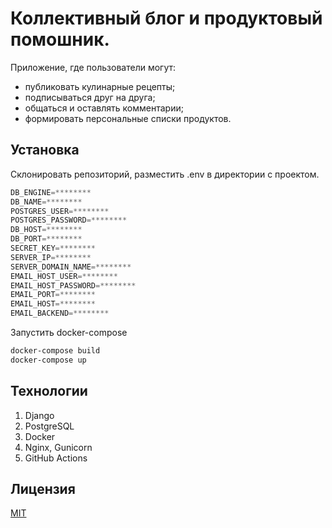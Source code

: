 # Коллективный блог и продуктовый помошник.

Приложение, где пользователи могут:
- публиковать кулинарные рецепты;
- подписываться друг на друга;
- общаться и оставлять комментарии;
- формировать персональные списки продуктов.

## Установка

Склонировать репозиторий, разместить .env в директории с проектом.

```python
DB_ENGINE=********
DB_NAME=********
POSTGRES_USER=********
POSTGRES_PASSWORD=********
DB_HOST=********
DB_PORT=********
SECRET_KEY=********
SERVER_IP=********
SERVER_DOMAIN_NAME=********
EMAIL_HOST_USER=********
EMAIL_HOST_PASSWORD=******** 
EMAIL_PORT=********
EMAIL_HOST=********
EMAIL_BACKEND=********
```

Запустить docker-compose

```bash
docker-compose build
docker-compose up
```

## Технологии

1. Django
2. PostgreSQL
3. Docker
4. Nginx, Gunicorn
4. GitHub Actions

## Лицензия
[MIT](https://choosealicense.com/licenses/mit/)

